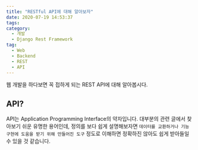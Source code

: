 ```yaml
---
title: "RESTful API에 대해 알아보자"
date: 2020-07-19 14:53:37
tags:
category:
  - 개발
  - Django Rest Framework
tag:
  - Web
  - Backend
  - REST
  - API
---
```


웹 개발을 하다보면 꼭 접하게 되는 REST API에 대해 알아봅시다.

<!-- more -->

## API?

API는 Application Programming Interface의 약자입니다. 대부분의 관련 글에서 찾아보기 쉬운 유명한 용어인데, 정의를 보다 쉽게 설명해보자면 `데이터를 교환하거나 기능 구현에 도움을 받기 위해 만들어진 도구` 정도로 이해하면 정확하진 않아도 쉽게 받아들일 수 있을 것 같습니다.
